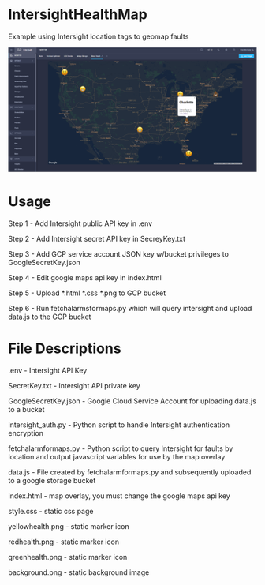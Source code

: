 # IntersightHealthMap
Example using Intersight location tags to geomap faults


<img src="README.png">


# Usage
Step 1 - Add Intersight public API key in .env

Step 2 - Add Intersight secret API key in SecreyKey.txt

Step 3 - Add GCP service account JSON key w/bucket privileges to GoogleSecretKey.json 

Step 4 - Edit google maps api key in index.html

Step 5 - Upload *.html *.css *.png to GCP bucket

Step 6 - Run fetchalarmsformaps.py which will query intersight and upload data.js to the GCP bucket


# File Descriptions
.env  - Intersight API Key 

SecretKey.txt - Intersight API private key

GoogleSecretKey.json - Google Cloud Service Account for uploading data.js to a bucket



intersight_auth.py - Python script to handle Intersight authentication encryption

fetchalarmformaps.py - Python script to query Intersight for faults by location and output javascript variables for use by the map overlay

data.js - File created by fetchalarmformaps.py and subsequently uploaded to a google storage bucket



index.html - map overlay, you must change the google maps api key

style.css - static css page

yellowhealth.png - static marker icon

redhealth.png - static marker icon

greenhealth.png - static marker icon

background.png - static background image
